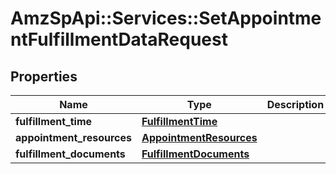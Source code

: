 # AmzSpApi::Services::SetAppointmentFulfillmentDataRequest

## Properties
Name | Type | Description | Notes
------------ | ------------- | ------------- | -------------
**fulfillment_time** | [**FulfillmentTime**](FulfillmentTime.md) |  | [optional] 
**appointment_resources** | [**AppointmentResources**](AppointmentResources.md) |  | [optional] 
**fulfillment_documents** | [**FulfillmentDocuments**](FulfillmentDocuments.md) |  | [optional] 

